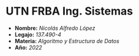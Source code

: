 # **UTN FRBA Ing. Sistemas**
- **Nombre:** *Nicolás Alfredo López*
- **Legajo:** *137.490-4*
- **Materia:** *Algoritmo y Estructura de Datos*
- **Año:** *2022*
